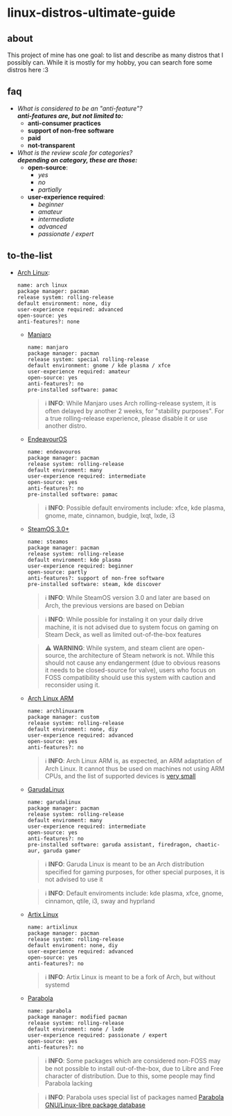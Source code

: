 # linux-distros-ultimate-guide

## about
This project of mine has one goal: to list and describe as many distros that I possibly can. While it is mostly for my hobby, you can search fore some distros here :3

## faq
- *What is considered to be an "anti-feature"?* \
***anti-features are, but not limited to:***
    - **anti-consumer practices**
    - **support of non-free software**
    - **paid**
    - **not-transparent**
- *What is the review scale for categories?* \
***depending on category, these are those:***
    - **open-source**:
        - *yes*
        - *no*
        - *partially*
    - **user-experience required**:
        - *beginner*
        - *amateur*
        - *intermediate*
        - *advanced*
        - *passionate / expert*

## to-the-list

- [Arch Linux](https://archlinux.org/):

    ```
    name: arch linux
    package manager: pacman
    release system: rolling-release
    default environment: none, diy
    user-experience required: advanced
    open-source: yes
    anti-features?: none
    ```

    - [Manjaro](https://manjaro.org)
        
        ```
        name: manjaro
        package manager: pacman
        release system: special rolling-release
        default environment: gnome / kde plasma / xfce
        user-experience required: amateur
        open-source: yes
        anti-features?: no
        pre-installed software: pamac
        ```
        > :information_source: **INFO**: While Manjaro uses Arch rolling-release system, it is often delayed by another 2 weeks, for "stability purposes". For a true rolling-release experience, please disable it or use another distro.

    - [EndeavourOS](https://endeavouros.com/)
        
        ```
        name: endeavouros
        package manager: pacman
        release system: rolling-release
        default enviroment: many
        user-experience required: intermediate
        open-source: yes
        anti-features?: no
        pre-installed software: pamac
        ```

        > :information_source: **INFO**: Possible default enviroments include: xfce, kde plasma, gnome, mate, cinnamon, budgie, lxqt, lxde, i3
    
    - [SteamOS 3.0+](https://store.steampowered.com/steamos/download?ver=steamdeck)

        ```
        name: steamos
        package manager: pacman
        release system: rolling-release
        default enviroment: kde plasma
        user-experience required: beginner
        open-source: partly
        anti-features?: support of non-free software
        pre-installed software: steam, kde discover
        ```

        > :information_source: **INFO**: While SteamOS version 3.0 and later are based on Arch, the previous versions are based on Debian
        
        > :information_source: **INFO**: While possible for instaling it on your daily drive machine, it is not advised due to system focus on gaming on Steam Deck, as well as limited out-of-the-box features

        > :warning: **WARNING**: While system, and steam client are open-source, the architecture of Steam network is not. While this should not cause any endangerment (due to obvious reasons it needs to be closed-source for valve), users who focus on FOSS compatibility should use this system with caution and reconsider using it.

    - [Arch Linux ARM](https://archlinuxarm.org/)

        ```
        name: archlinuxarm
        package manager: custom
        release system: rolling-release
        default enviroment: none, diy
        user-experience required: advanced
        open-source: yes
        anti-features?: no
        ```

        > :information_source: **INFO**: Arch Linux ARM is, as expected, an ARM adaptation of Arch Linux. It cannot thus be used on machines not using ARM CPUs, and the list of supported devices is [very small](https://archlinuxarm.org/platforms)

    - [GarudaLinux](https://garudalinux.org/)

        ```
        name: garudalinux
        package manager: pacman
        release system: rolling-release
        default enviroment: many
        user-experience required: intermediate
        open-source: yes
        anti-features?: no
        pre-installed software: garuda assistant, firedragon, chaotic-aur, garuda gamer
        ```
        
        > :information_source: **INFO**: Garuda Linux is meant to be an Arch distribution specified for gaming purposes, for other special purposes, it is not advised to use it
        
        > :information_source: **INFO**: Default enviroments include: kde plasma, xfce, gnome, cinnamon, qtile, i3, sway and hyprland

    - [Artix Linux](https://artixlinux.org/)

        ```
        name: artixlinux
        package manager: pacman
        release system: rolling-release
        default enviroment: none, diy
        user-experience required: advanced
        open-source: yes
        anti-features?: no
        ```

        > ℹ️ **INFO**: Artix Linux is meant to be a fork of Arch, but without systemd

    - [Parabola](https://www.parabola.nu/)

        ```
        name: parabola
        package manager: modified pacman
        release system: rolling-release
        default enviroment: none / lxde
        user-experience required: passionate / expert
        open-source: yes
        anti-features?: no
        ```

        > ℹ️ **INFO**: Some packages which are considered non-FOSS may be not possible to install out-of-the-box, due to Libre and Free character of distribution. Due to this, some people may find Parabola lacking

        > ℹ️ **INFO**: Parabola uses special list of packages named [Parabola GNU/Linux-libre package database](https://www.parabola.nu/packages/)